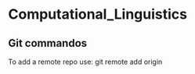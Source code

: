 Computational_Linguistics
=========================

Git commandos
-------------
To add a remote repo use:
    git remote add origin <url>

